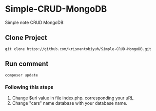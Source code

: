 # Simple-CRUD-MongoDB
Simple note CRUD MongoDB

## Clone Project
```git clone https://github.com/krisnantobiyuh/Simple-CRUD-MongoDB.git```

## Run comment
```composer update```

### Following this steps
1. Change $url value in file index.php. corresponding your uRL.
2. Change "cars" name database with your database name.

